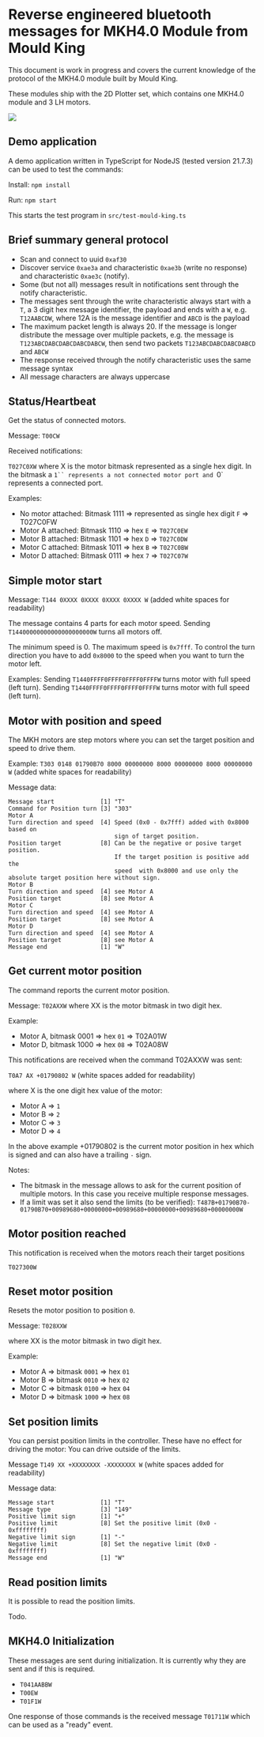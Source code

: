 # Reverse engineered bluetooth messages for MKH4.0 Module from Mould King

This document is work in progress and covers the current knowledge of the protocol of the
MKH4.0 module built by Mould King.

These modules ship with the 2D Plotter set, which contains one MKH4.0 module and 3 LH motors.

![](./assets/mould-king-plotter.jpg)

## Demo application

A demo application written in TypeScript for NodeJS (tested version 21.7.3) can be used to test the commands:

Install: `npm install`

Run: `npm start`

This starts the test program in `src/test-mould-king.ts`

## Brief summary general protocol

- Scan and connect to uuid `0xaf30`
- Discover service `0xae3a` and characteristic `0xae3b` (write no response) and characteristic `0xae3c` (notify).
- Some (but not all) messages result in notifications sent through the notify characteristic.
- The messages sent through the write characteristic always start with a `T`, a 3 digit hex message identifier,
  the payload and ends with a `W`, e.g. `T12AABCDW`, where 12A is the message identifier and `ABCD` is the payload
- The maximum packet length is always 20. If the message is longer distribute the message over multiple packets,
  e.g. the message is `T123ABCDABCDABCDABCDABCW`, then send two packets `T123ABCDABCDABCDABCD` and `ABCW`
- The response received through the notify characteristic uses the same message syntax
- All message characters are always uppercase

## Status/Heartbeat

Get the status of connected motors.

Message: `T00CW`

Received notifications:

`T027C0XW` where X is the motor bitmask represented as a single hex digit. In the
bitmask a ` 1`` represents a not connected motor port and  `0` represents a connected
port.

Examples:

- No motor attached: Bitmask 1111 => represented as single hex digit `F` => T027C0FW
- Motor A attached: Bitmask 1110 => hex `E` => `T027C0EW`
- Motor B attached: Bitmask 1101 => hex `D` => `T027C0DW`
- Motor C attached: Bitmask 1011 => hex `B` => `T027C0BW`
- Motor D attached: Bitmask 0111 => hex `7` => `T027C07W`

## Simple motor start

Message: `T144 0XXXX 0XXXX 0XXXX 0XXXX W` (added white spaces for readability)

The message contains 4 parts for each motor speed. Sending `T14400000000000000000000W` turns
all motors off.

The minimum speed is 0.
The maximum speed is `0x7fff`.
To control the turn direction you have to add `0x8000` to the speed when you want
to turn the motor left.

Examples:
Sending `T1440FFFF0FFFF0FFFF0FFFFW` turns motor with full speed (left turn).
Sending `T1440FFFF0FFFF0FFFF0FFFFW` turns motor with full speed (left turn).

## Motor with position and speed

The MKH motors are step motors where you can set
the target position and speed to drive them.

Example:
`T303 0148 01790B70 8000 00000000 8000 00000000 8000 00000000 W` (added white spaces for readability)

Message data:

```
Message start             [1] "T"
Command for Position turn [3] "303"
Motor A
Turn direction and speed  [4] Speed (0x0 - 0x7fff) added with 0x8000 based on
                              sign of target position.
Position target           [8] Can be the negative or posive target position.
                              If the target position is positive add the
                              speed  with 0x8000 and use only the absolute target position here without sign.
Motor B
Turn direction and speed  [4] see Motor A
Position target           [8] see Motor A
Motor C
Turn direction and speed  [4] see Motor A
Position target           [8] see Motor A
Motor D
Turn direction and speed  [4] see Motor A
Position target           [8] see Motor A
Message end               [1] "W"
```

## Get current motor position

The command reports the current motor position.

Message: `T02AXXW` where XX is the motor bitmask in two digit hex.

Example:

- Motor A, bitmask 0001 => hex `01` => T02A01W
- Motor D, bitmask 1000 => hex `08` => T02A08W

This notifications are received when the command T02AXXW was sent:

`T0A7 AX +01790802 W` (white spaces added for readability)

where X is the one digit hex value of the motor:

- Motor A => `1`
- Motor B => `2`
- Motor C => `3`
- Motor D => `4`

In the above example +01790802 is the current motor position in
hex which is signed and can also have a trailing `-` sign.

Notes:

- The bitmask in the message allows to ask for the current position of
  multiple motors. In this case you receive multiple response messages.
- If a limit was set it also send the limits (to be verified):
  `T487B+01790B70-01790B70+00989680+00000000+00989680+00000000+00989680+00000000W`

## Motor position reached

This notification is received when the motors reach their target positions

`T027300W`

## Reset motor position

Resets the motor position to position `0`.

Message: `T028XXW`

where XX is the motor bitmask in two digit hex.

Example:

- Motor A => bitmask `0001` => hex `01`
- Motor B => bitmask `0010` => hex `02`
- Motor C => bitmask `0100` => hex `04`
- Motor D => bitmask `1000` => hex `08`

## Set position limits

You can persist position limits in the controller. These have no effect
for driving the motor: You can drive outside of the limits.

Message `T149 XX +XXXXXXXX -XXXXXXXX W` (white spaces added for readability)

Message data:

```
Message start             [1] "T"
Message type              [3] "149"
Positive limit sign       [1] "+"
Positive limit            [8] Set the positive limit (0x0 - 0xffffffff)
Negative limit sign       [1] "-"
Negative limit            [8] Set the negative limit (0x0 - 0xffffffff)
Message end               [1] "W"
```

## Read position limits

It is possible to read the position limits.

Todo.

## MKH4.0 Initialization

These messages are sent during initialization.
It is currently why they are sent and if this is required.

- `T041AABBW`
- `T00EW`
- `T01F1W`

One response of those commands is the received message `T01711W` which can be used
as a "ready" event.
